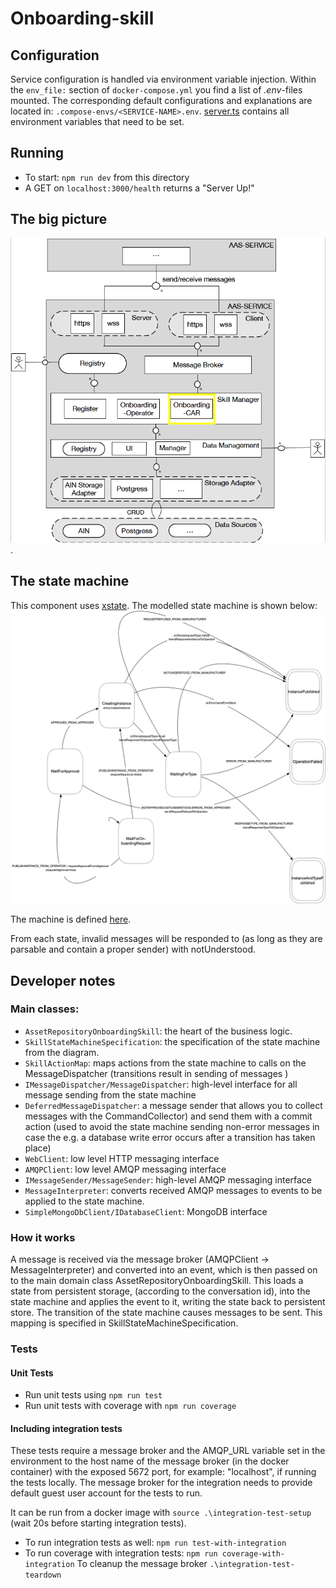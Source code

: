 # Onboarding-skill

## Configuration

Service configuration is handled via environment variable injection. Within the `env_file:` section of `docker-compose.yml` you find a list of _.env_-files mounted. The corresponding default configurations and explanations are located in: `.compose-envs/<SERVICE-NAME>.env`. [server.ts](src/server.ts) contains all environment variables that need to be set.

## Running

- To start: `npm run dev` from this directory
- A GET on `localhost:3000/health` returns a "Server Up!"

## The big picture

![The big picture](docs/big_picture.png).

## The state machine

This component uses [xstate](https://github.com/davidkpiano/xstate). The modelled state machine is shown below: ![The state machine](docs/car.png)

The machine is defined [here](src/services/onboarding/SkillStateMachineSpecification.ts).

From each state, invalid messages will be responded to (as long as they are parsable and contain a proper sender) with notUnderstood.

## Developer notes

### Main classes:

- `AssetRepositoryOnboardingSkill`: the heart of the business logic.
- `SkillStateMachineSpecification`: the specification of the state machine from the diagram.
- `SkillActionMap`: maps actions from the state machine to calls on the MessageDispatcher (transitions result in sending of messages )
- `IMessageDispatcher/MessageDispatcher`: high-level interface for all message sending from the state machine
- `DeferredMessageDispatcher`: a message sender that allows you to collect messages with the CommandCollector) and send them with a commit action (used to avoid the state machine sending non-error messages in case the e.g. a database write error occurs after a transition has taken place)
- `WebClient`: low level HTTP messaging interface
- `AMQPClient`: low level AMQP messaging interface
- `IMessageSender/MessageSender`: high-level AMQP messaging interface
- `MessageInterpreter`: converts received AMQP messages to events to be applied to the state machine.
- `SimpleMongoDbClient/IDatabaseClient`: MongoDB interface

### How it works

A message is received via the message broker (AMQPClient -> MessageInterpreter) and converted into an event, which is then passed on to the main domain class AssetRepositoryOnboardingSkill. This loads a state from persistent storage, (according to the conversation id), into the state machine and applies the event to it, writing the state back to persistent store. The transition of the state machine causes messages to be sent. This mapping is specified in SkillStateMachineSpecification.

### Tests

#### Unit Tests

- Run unit tests using `npm run test`
- Run unit tests with coverage with `npm run coverage`

#### Including integration tests

These tests require a message broker and the AMQP_URL variable set in the environment to the host name of the message broker (in the docker container) with the exposed 5672 port, for example: "localhost", if running the tests locally. The message broker for the integration needs to provide default guest user account for the tests to run.

It can be run from a docker image with `source .\integration-test-setup` (wait 20s before starting integration tests).

- To run integration tests as well: `npm run test-with-integration`
- To run coverage with integration tests: `npm run coverage-with-integration`
  To cleanup the message broker `.\integration-test-teardown`
